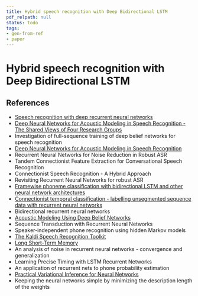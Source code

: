 ```yaml
---
title: Hybrid speech recognition with Deep Bidirectional LSTM
pdf_relpath: null
status: todo
tags:
- gen-from-ref
- paper
---
```


# Hybrid speech recognition with Deep Bidirectional LSTM

## References

- [Speech recognition with deep recurrent neural networks](./speech-recognition-with-deep-recurrent-neural-networks.md)
- [Deep Neural Networks for Acoustic Modeling in Speech Recognition - The Shared Views of Four Research Groups](./deep-neural-networks-for-acoustic-modeling-in-speech-recognition-the-shared-views-of-four-research-groups.md)
- Investigation of full-sequence training of deep belief networks for speech recognition
- [Deep Neural Networks for Acoustic Modeling in Speech Recognition](./deep-neural-networks-for-acoustic-modeling-in-speech-recognition.md)
- Recurrent Neural Networks for Noise Reduction in Robust ASR
- Tandem Connectionist Feature Extraction for Conversational Speech Recognition
- Connectionist Speech Recognition - A Hybrid Approach
- Revisiting Recurrent Neural Networks for robust ASR
- [Framewise phoneme classification with bidirectional LSTM and other neural network architectures](./framewise-phoneme-classification-with-bidirectional-lstm-and-other-neural-network-architectures.md)
- [Connectionist temporal classification - labelling unsegmented sequence data with recurrent neural networks](./connectionist-temporal-classification-labelling-unsegmented-sequence-data-with-recurrent-neural-networks.md)
- Bidirectional recurrent neural networks
- [Acoustic Modeling Using Deep Belief Networks](./acoustic-modeling-using-deep-belief-networks.md)
- Sequence Transduction with Recurrent Neural Networks
- Speaker-independent phone recognition using hidden Markov models
- [The Kaldi Speech Recognition Toolkit](./the-kaldi-speech-recognition-toolkit.md)
- [Long Short-Term Memory](./long-short-term-memory.md)
- An analysis of noise in recurrent neural networks - convergence and generalization
- Learning Precise Timing with LSTM Recurrent Networks
- An application of recurrent nets to phone probability estimation
- [Practical Variational Inference for Neural Networks](./practical-variational-inference-for-neural-networks.md)
- Keeping the neural networks simple by minimizing the description length of the weights
